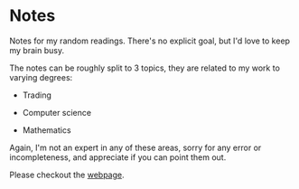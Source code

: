 # Notes

Notes for my random readings. There's no explicit goal, but I'd love to keep my brain busy.

The notes can be roughly split to 3 topics, they are related to my work to varying degrees:

- Trading

- Computer science

- Mathematics

Again, I'm not an expert in any of these areas, sorry for any error or incompleteness, and appreciate if you can point them out.

Please checkout the [webpage](https://double-free.github.io/notes).

